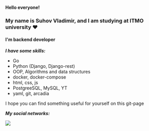**Hello everyone!**
### <h3 align="left">My name is Suhov Vladimir, and I am studying at ITMO university ♥️</h3>

#### I'm backend developer 

**_I have some skills:_**

- Go
- Python (Django, Django-rest)
- OOP, Algorithms and data structures
- docker, docker-compose
- html, css, js
- PostgreeSQL, MySQL, YT
- yaml, git, arcadia

I hope you can find something useful for yourself on this git-page

**_My social networks:_**

<a href="https://t.me/Babtis"><img src="https://img.shields.io/badge/Telegram-2CA5E0?style=for-the-badge&logo=telegram&logoColor=white"></img></a>
